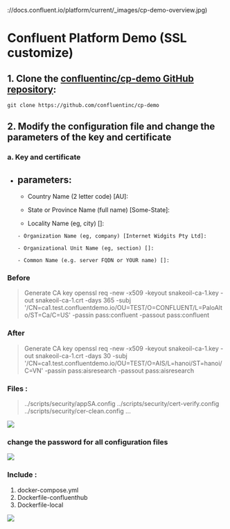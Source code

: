 ://docs.confluent.io/platform/current/_images/cp-demo-overview.jpg)
# Confluent Platform Demo (SSL customize)

## 1. Clone the [confluentinc/cp-demo GitHub repository](https://github.com/confluentinc/cp-demo): 

    git clone https://github.com/confluentinc/cp-demo
## 2. Modify the configuration file and change the parameters of the key and certificate

### a. Key and certificate
 - ## parameters:
	 - Country Name (2 letter code) [AU]:
	 - State or Province Name (full name) [Some-State]:
	   
	  - Locality Name (eg, city) []:
	   
	   - Organization Name (eg, company) [Internet Widgits Pty Ltd]:
	   
	   - Organizational Unit Name (eg, section) []:
	   
	   - Common Name (e.g. server FQDN or YOUR name) []:

	  
### Before 
> Generate CA key openssl req -new -x509 -keyout snakeoil-ca-1.key -out snakeoil-ca-1.crt -days 365 -subj
> '/CN=ca1.test.confluentdemo.io/OU=TEST/O=CONFLUENT/L=PaloAlto/ST=Ca/C=US'
> -passin pass:confluent -passout pass:confluent
> 
### After 
> Generate CA key openssl req -new -x509 -keyout snakeoil-ca-1.key -out snakeoil-ca-1.crt -days 30 -subj '/CN=ca1.test.confluentdemo.io/OU=TEST/O=AIS/L=hanoi/ST=hanoi/C=VN'
> -passin pass:aisresearch -passout pass:aisresearch

### Files :

> ../scripts/security/appSA.config
> ../scripts/security/cert-verify.config
> ../scripts/security/cer-clean.config 
> ...
> 

![](https://i.imgur.com/bXNfSC1.png)
### change the password for all configuration files

![](https://i.imgur.com/FqeLYem.png)
### Include : 

 1. docker-compose.yml 
 2. Dockerfile-confluenthub 
 3. Dockerfile-local
 
 ![](https://i.imgur.com/50Tyb4v.png)


